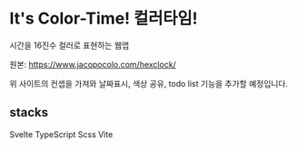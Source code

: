 # It's Color-Time! 컬러타임!

시간을 16진수 컬러로 표현하는 웹앱

원본: <a href="https://www.jacopocolo.com/hexclock/">https://www.jacopocolo.com/hexclock/</a>

위 사이트의 컨셉을 가져와 날짜표시, 색상 공유, todo list 기능을 추가할 예정입니다.

## stacks

Svelte
TypeScript
Scss
Vite
